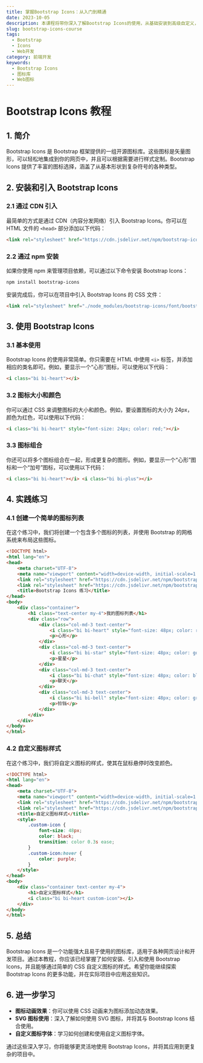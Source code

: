```yaml
---
title: 掌握Bootstrap Icons：从入门到精通
date: 2023-10-05
description: 本课程将带你深入了解Bootstrap Icons的使用，从基础安装到高级自定义，助你轻松集成图标到你的Web项目中。
slug: bootstrap-icons-course
tags:
  - Bootstrap
  - Icons
  - Web开发
category: 前端开发
keywords:
  - Bootstrap Icons
  - 图标库
  - Web图标
---
```


# Bootstrap Icons 教程

## 1. 简介

Bootstrap Icons 是 Bootstrap 框架提供的一组开源图标库。这些图标是矢量图形，可以轻松地集成到你的网页中，并且可以根据需要进行样式定制。Bootstrap Icons 提供了丰富的图标选择，涵盖了从基本形状到复杂符号的各种类型。

## 2. 安装和引入 Bootstrap Icons

### 2.1 通过 CDN 引入

最简单的方式是通过 CDN（内容分发网络）引入 Bootstrap Icons。你可以在 HTML 文件的 `<head>` 部分添加以下代码：

```html
<link rel="stylesheet" href="https://cdn.jsdelivr.net/npm/bootstrap-icons@1.5.0/font/bootstrap-icons.css">
```

### 2.2 通过 npm 安装

如果你使用 npm 来管理项目依赖，可以通过以下命令安装 Bootstrap Icons：

```bash
npm install bootstrap-icons
```

安装完成后，你可以在项目中引入 Bootstrap Icons 的 CSS 文件：

```html
<link rel="stylesheet" href="./node_modules/bootstrap-icons/font/bootstrap-icons.css">
```

## 3. 使用 Bootstrap Icons

### 3.1 基本使用

Bootstrap Icons 的使用非常简单。你只需要在 HTML 中使用 `<i>` 标签，并添加相应的类名即可。例如，要显示一个“心形”图标，可以使用以下代码：

```html
<i class="bi bi-heart"></i>
```

### 3.2 图标大小和颜色

你可以通过 CSS 来调整图标的大小和颜色。例如，要设置图标的大小为 24px，颜色为红色，可以使用以下代码：

```html
<i class="bi bi-heart" style="font-size: 24px; color: red;"></i>
```

### 3.3 图标组合

你还可以将多个图标组合在一起，形成更复杂的图形。例如，要显示一个“心形”图标和一个“加号”图标，可以使用以下代码：

```html
<i class="bi bi-heart"></i> <i class="bi bi-plus"></i>
```

## 4. 实践练习

### 4.1 创建一个简单的图标列表

在这个练习中，我们将创建一个包含多个图标的列表，并使用 Bootstrap 的网格系统来布局这些图标。

```html
<!DOCTYPE html>
<html lang="en">
<head>
    <meta charset="UTF-8">
    <meta name="viewport" content="width=device-width, initial-scale=1.0">
    <link rel="stylesheet" href="https://cdn.jsdelivr.net/npm/bootstrap@5.1.3/dist/css/bootstrap.min.css">
    <link rel="stylesheet" href="https://cdn.jsdelivr.net/npm/bootstrap-icons@1.5.0/font/bootstrap-icons.css">
    <title>Bootstrap Icons 练习</title>
</head>
<body>
    <div class="container">
        <h1 class="text-center my-4">我的图标列表</h1>
        <div class="row">
            <div class="col-md-3 text-center">
                <i class="bi bi-heart" style="font-size: 48px; color: red;"></i>
                <p>心形</p>
            </div>
            <div class="col-md-3 text-center">
                <i class="bi bi-star" style="font-size: 48px; color: gold;"></i>
                <p>星星</p>
            </div>
            <div class="col-md-3 text-center">
                <i class="bi bi-chat" style="font-size: 48px; color: blue;"></i>
                <p>聊天</p>
            </div>
            <div class="col-md-3 text-center">
                <i class="bi bi-bell" style="font-size: 48px; color: green;"></i>
                <p>铃铛</p>
            </div>
        </div>
    </div>
</body>
</html>
```

### 4.2 自定义图标样式

在这个练习中，我们将自定义图标的样式，使其在鼠标悬停时改变颜色。

```html
<!DOCTYPE html>
<html lang="en">
<head>
    <meta charset="UTF-8">
    <meta name="viewport" content="width=device-width, initial-scale=1.0">
    <link rel="stylesheet" href="https://cdn.jsdelivr.net/npm/bootstrap@5.1.3/dist/css/bootstrap.min.css">
    <link rel="stylesheet" href="https://cdn.jsdelivr.net/npm/bootstrap-icons@1.5.0/font/bootstrap-icons.css">
    <title>自定义图标样式</title>
    <style>
        .custom-icon {
            font-size: 48px;
            color: black;
            transition: color 0.3s ease;
        }
        .custom-icon:hover {
            color: purple;
        }
    </style>
</head>
<body>
    <div class="container text-center my-4">
        <h1>自定义图标样式</h1>
        <i class="bi bi-heart custom-icon"></i>
    </div>
</body>
</html>
```

## 5. 总结

Bootstrap Icons 是一个功能强大且易于使用的图标库，适用于各种网页设计和开发项目。通过本教程，你应该已经掌握了如何安装、引入和使用 Bootstrap Icons，并且能够通过简单的 CSS 自定义图标的样式。希望你能继续探索 Bootstrap Icons 的更多功能，并在实际项目中应用这些知识。

## 6. 进一步学习

- **图标动画效果**：你可以使用 CSS 动画来为图标添加动态效果。
- **SVG 图标使用**：深入了解如何使用 SVG 图标，并将其与 Bootstrap Icons 结合使用。
- **自定义图标字体**：学习如何创建和使用自定义图标字体。

通过这些深入学习，你将能够更灵活地使用 Bootstrap Icons，并将其应用到更复杂的项目中。
